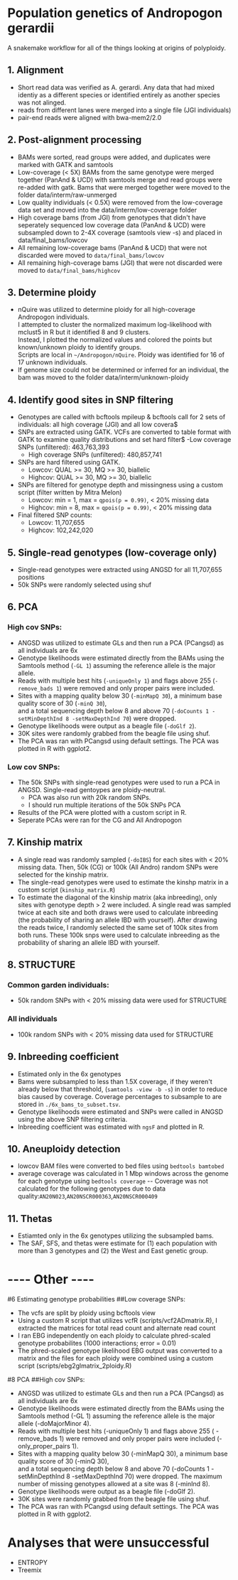 # Population genetics of  Andropogon gerardii

A snakemake workflow for all of the things looking at origins of polyploidy.

## 1. Alignment
- Short read data was verified as A. gerardi. Any data that had mixed identiy as a different species or identified entirely as another species was not alinged.
- reads from different lanes were merged into a single file (JGI individuals)
- pair-end reads were aligned with bwa-mem2/2.0

## 2. Post-alignment processing
- BAMs were sorted, read groups were added, and duplicates were marked with GATK and samtools
- Low-coverage (< 5X) BAMs from the same genotype were merged together (PanAnd & UCD) with samtools merge and read groups were re-added with gatk. Bams that were merged together were moved to the folder data/interm/raw-unmerged
- Low quality individuals (< 0.5X) were removed from the low-coverage data set and moved into the data/interm/low-coverage folder
- High coverage bams (from JGI) from genotypes that didn't have seperately sequenced low coverage data (PanAnd & UCD) were subsampled down to 2-4X coverage (samtools view -s) and placed in data/final_bams/lowcov
- All remaining low-coverage bams (PanAnd & UCD) that were not discarded were moved to `data/final_bams/lowcov`
- All remaining high-coverage bams (JGI) that were not discarded were moved to `data/final_bams/highcov`

## 3. Determine ploidy
- nQuire was utilized to determine ploidy for all high-coverage Andropogon individuals. \
I attempted to cluster the normalized maximum log-likelihood with mclust5 in R but it identified 8 and 9 clusters. \
Instead, I plotted the normalized values and colored the points but known/unknown ploidy to identify groups. \
Scripts are local in `~/Andropogon/nQuire`. Ploidy was identified for 16 of 17 unknown individuals.
- If genome size could not be determined or inferred for an individual, the bam was moved to the folder data/interm/unknown-ploidy

## 4. Identify good sites in SNP filtering
- Genotypes are called with bcftools mpileup & bcftools call for 2 sets of individuals: all high coverage (JGI) and all low covera$
- SNPs are extracted using GATK. VCFs are converted to table format with GATK to examine quality distributions and set hard filter$
    -Low coverage SNPs (unfiltered): 463,763,393
    - High coverage SNPs (unfiltered): 480,857,741
- SNPs are hard filtered using GATK.
    - Lowcov: QUAL >= 30, MQ >= 30, biallelic
    - Highcov: QUAL >= 30, MQ >= 30, biallelic
- SNPs are filtered for genotype depth and missingness using a custom script (filter written by Mitra Melon)
    - Lowcov: min = 1, max = `qpois(p = 0.99)`, < 20% missing data
    - Highcov: min = 8, max = `qpois(p = 0.99)`, < 20% missing data
- Final filtered SNP counts:
    - Lowcov: 11,707,655
    - Highcov: 102,242,020

## 5. Single-read genotypes (low-coverage only)
- Single-read genotypes were extracted using ANGSD for all 11,707,655 positions
- 50k SNPs were randomly selected using shuf

## 6. PCA
### High cov SNPs:
- ANGSD was utilized to estimate GLs and then run a PCA (PCangsd) as all individuals are 6x
- Genotype likelihoods were estimated directly from the BAMs using the Samtools method (`-GL 1`) assuming the reference allele is the major allele.
- Reads with multiple best hits (`-uniqueOnly 1`) and flags above 255 (`-remove_bads 1`) were removed and only proper pairs were included.
- Sites with a mapping quality below 30 (`-minMapQ 30`), a minimum base quality score of 30 (`-minQ 30`), \
and a total sequencing depth below 8 and above 70 (`-doCounts 1 -setMinDepthInd 8 -setMaxDepthInd 70`) were dropped. 
- Genotype likelihoods were output as a beagle file (`-doGlf 2`).
- 30K sites were randomly grabbed from the beagle file using shuf.
- The PCA was ran with PCangsd using default settings. The PCA was plotted in R with ggplot2.

### Low cov SNPs:
- The 50k SNPs with single-read genotypes were used to run a PCA in ANGSD. Single-read gentoypes are ploidy-neutral.
    - PCA was also run with 20k random SNPs.
    - I should run multiple iterations of the 50k SNPs PCA
- Results of the PCA were plotted with a custom script in R.
- Seperate PCAs were ran for the CG and All Andropogon

## 7. Kinship matrix
- A single read was randomly sampled (`-doIBS`) for each sites with < 20% missing data. Then, 50k (CG) or 100k (All Andro) random SNPs were \
selected for the kinship matrix.
- The single-read genotypes were used to estimate the kinshp matrix in a custom script (`kinship_matrix.R`)
- To estimate the diagonal of the kinship matrix (aka inbreeding), only sites with genotype depth > 2 were included. A single read was sampled\
twice at each site and both draws were used to calculate inbreeding (the probability of sharing an allele IBD with yourself). After drawing \
the reads twice, I randomly selected the same set of 100k sites from both runs. These 100k snps were used to calculate inbreeding as the \
probability of sharing an allele IBD with yourself.

## 8. STRUCTURE
### Common garden individuals:
- 50k random SNPs with < 20% missing data were used for STRUCTURE

### All individuals
- 100k random SNPs with < 20% missing data used for STRUCTURE

## 9. Inbreeding coefficient
- Estimated only in the 6x genotypes
- Bams were subsampled to less than 1.5X coverage, if they weren't already below that threshold, (`samtools -view -b -s`) in order to reduce\
 bias caused by coverage. Coverage percentages to subsample to are stored in `./6x_bams_to_subset.tsv`.
- Genotype likelihoods were estimated and SNPs were called in ANGSD using the above SNP filtering criteria.
- Inbreeding coefficient was estimated with `ngsF` and plotted in R.

## 10. Aneuploidy detection
- lowcov BAM files were converted to bed files using `bedtools bamtobed`
- average coverage was calculated in 1 Mbp windows across the genome for each genotype using `bedtools coverage`
-- Coverage was not calculated for the following genotypes due to data quality:`AN20N023`,`AN20NSCR000363`,`AN20NSCR000409`


## 11. Thetas
- Estiamted only in the 6x genotypes utilizing the subsampled bams.
- The SAF, SFS, and thetas were estimate for (1) each population with more than 3 genotypes and (2) the West and East genetic group.

# ---- Other ----


#6 Estimating genotype probabilities
##Low coverage SNPs:
- The vcfs are split by ploidy using bcftools view
- Using a custom R script that utilizes vcfR (scripts/vcf2ADmatrix.R), I extracted the matrices for total read count and alternate read count
- I ran EBG independently on each ploidy to calculate phred-scaled genotype probabilites (1000 interactions; error = 0.01)
- The phred-scaled genotype likelihood EBG output was converted to a matrix and the files for each ploidy were combined using a custom script (scripts/ebg2glmatrix_2ploidy.R)

#8 PCA
##High cov SNPs:
- ANGSD was utilized to estimate GLs and then run a PCA (PCangsd) as all individuals are 6x
- Genotype likelihoods were estimated directly from the BAMs using the Samtools method (-GL 1) assuming the reference allele is the major allele (-doMajorMinor 4). 
- Reads with multiple best hits (-uniqueOnly 1) and flags above 255 ( -remove_bads 1) were removed and only proper pairs were included (-only_proper_pairs 1).
- Sites with a mapping quality below 30 (-minMapQ 30), a minimum base quality score of 30 (-minQ 30), \
and a total sequencing depth below 8 and above 70 (-doCounts 1 -setMinDepthInd 8 -setMaxDepthInd 70) were dropped. The maximum number of missing genotypes allowed at a site was 8 (-minInd 8).
- Genotype likelihoods were output as a beagle file (-doGlf 2).
- 30K sites were randomly grabbed from the beagle file using shuf.
- The PCA was ran with PCangsd using default settings. The PCA was plotted in R with ggplot2.

####
# Analyses that were unsuccessful
* ENTROPY
* Treemix
